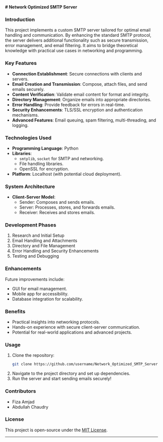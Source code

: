 **# Network Optimized SMTP Server**  

### **Introduction**  
This project implements a custom SMTP server tailored for optimal email handling and communication. By enhancing the standard SMTP protocol, the server delivers additional functionality such as secure transmission, error management, and email filtering. It aims to bridge theoretical knowledge with practical use cases in networking and programming.

### **Key Features**  
- **Connection Establishment**: Secure connections with clients and servers.  
- **Email Creation and Transmission**: Compose, attach files, and send emails securely.  
- **Content Verification**: Validate email content for format and integrity.  
- **Directory Management**: Organize emails into appropriate directories.  
- **Error Handling**: Provide feedback for errors in real-time.  
- **Security Enhancements**: TLS/SSL encryption and authentication mechanisms.  
- **Advanced Features**: Email queuing, spam filtering, multi-threading, and logging.  

### **Technologies Used**  
- **Programming Language**: Python  
- **Libraries**: 
  - `smtplib`, `socket` for SMTP and networking.  
  - File handling libraries.  
  - OpenSSL for encryption.  
- **Platform**: Localhost (with potential cloud deployment).  

### **System Architecture**  
- **Client-Server Model**: 
  - Sender: Composes and sends emails.  
  - Server: Processes, stores, and forwards emails.  
  - Receiver: Receives and stores emails.  

### **Development Phases**  
1. Research and Initial Setup  
2. Email Handling and Attachments  
3. Directory and File Management  
4. Error Handling and Security Enhancements  
5. Testing and Debugging  

### **Enhancements**  
Future improvements include:  
- GUI for email management.  
- Mobile app for accessibility.  
- Database integration for scalability.  

### **Benefits**  
- Practical insights into networking protocols.  
- Hands-on experience with secure client-server communication.  
- Potential for real-world applications and advanced projects.  

### **Usage**  
1. Clone the repository:  
   ```bash
   git clone https://github.com/username/Network_Optimized_SMTP_Server.git
   ```  
2. Navigate to the project directory and set up dependencies.  
3. Run the server and start sending emails securely!  

### **Contributors**  
- Fiza Amjad  
- Abdullah Chaudry  

### **License**  
This project is open-source under the [MIT License](LICENSE).  

--- 
